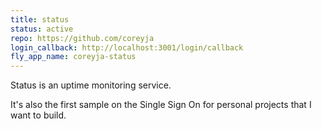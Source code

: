 ```yaml
---
title: status
status: active
repo: https://github.com/coreyja
login_callback: http://localhost:3001/login/callback
fly_app_name: coreyja-status
---
```


Status is an uptime monitoring service.

It's also the first sample on the Single Sign On for personal projects that I want to build.
